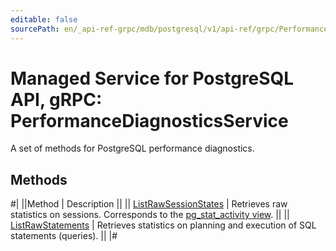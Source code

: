```yaml
---
editable: false
sourcePath: en/_api-ref-grpc/mdb/postgresql/v1/api-ref/grpc/PerformanceDiagnostics/index.md
---
```


# Managed Service for PostgreSQL API, gRPC: PerformanceDiagnosticsService

A set of methods for PostgreSQL performance diagnostics.

## Methods

#|
||Method | Description ||
|| [ListRawSessionStates](listRawSessionStates.md) | Retrieves raw statistics on sessions. Corresponds to the [pg_stat_activity view](https://www.postgresql.org/docs/current/monitoring-stats.html#MONITORING-PG-STAT-ACTIVITY-VIEW). ||
|| [ListRawStatements](listRawStatements.md) | Retrieves statistics on planning and execution of SQL statements (queries). ||
|#